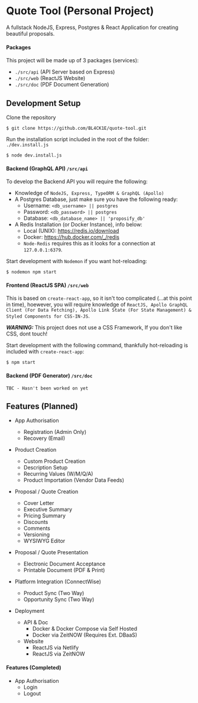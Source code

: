 # Quote Tool (Personal Project)

A fullstack NodeJS, Express, Postgres & React Application for creating beautiful proposals.

#### Packages
This project will be made up of 3 packages (services):

- `./src/api` (API Server based on Express)
- `./src/web` (ReactJS Website)
- `./src/doc` (PDF Document Generation)
 

## Development Setup

Clone the repository
```
$ git clone https://github.com/BL4CK1E/quote-tool.git
```

Run the installation script included in the root of the folder: `./dev.install.js`
```
$ node dev.install.js
```

#### Backend (GraphQL API) `/src/api`
To develop the Backend API you will require the following:

- Knowledge of `NodeJS, Express, TypeORM & GraphQL (Apollo)`
- A Postgres Database, just make sure you have the following ready:
  - Username: `<db_username> || postgres`
  - Password: `<db_password> || postgres`
  - Database: `<db_database_name> || 'proposify_db'` 
- A Redis Installation (or Docker Instance), info below:
  - Local (UNIX): https://redis.io/download
  - Docker: https://hub.docker.com/_/redis
  - `Node-Redis` requires this as it looks for a connection at `127.0.0.1:6379`.

Start development with `Nodemon` if you want hot-reloading:
```
$ nodemon npm start
```

#### Frontend (ReactJS SPA) `/src/web`
This is based on `create-react-app`, so it isn't too complicated (...at this point in time), hoewever, you will require knowledge of `ReactJS, Apollo GraphQL Client (For Data Fetching), Apollo Link State (For State Management) & Styled Components for CSS-IN-JS`.

***WARNING:*** This project does not use a CSS Framework, If you don't like CSS, dont touch!    

Start development with the following command, thankfully hot-reloading is included with `create-react-app`:
```
$ npm start
```

#### Backend (PDF Generator) `/src/doc`

`TBC - Hasn't been worked on yet`

## Features (Planned)
- App Authorisation
  - Registration (Admin Only)
  - Recovery (Email)

- Product Creation
  - Custom Product Creation
  - Description Setup
  - Recurring Values (W/M/Q/A)
  - Product Importation (Vendor Data Feeds)

- Proposal / Quote Creation
  - Cover Letter
  - Executive Summary
  - Pricing Summary
  - Discounts
  - Comments
  - Versioning
  - WYSIWYG Editor 
- Proposal / Quote Presentation
  - Electronic Document Acceptance
  - Printable Document (PDF & Print)
- Platform Integration (ConnectWise)
    - Product Sync (Two Way)
    - Opportunity Sync (Two Way)

- Deployment
  - API & Doc
    - Docker & Docker Compose via Self Hosted
    - Docker via ZeitNOW (Requires Ext. DBaaS)
  - Website
    - ReactJS via Netlify
    - ReactJS via ZeitNOW

#### Features (Completed)

- App Authorisation
  - Login
  - Logout